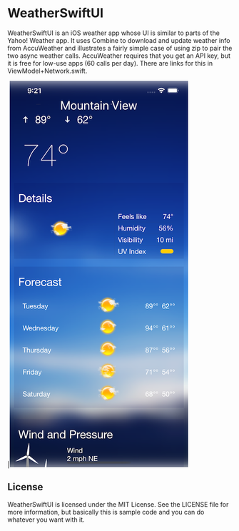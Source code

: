 # WeatherSwiftUI

WeatherSwiftUI is an iOS weather app whose UI is similar to parts of the Yahoo! Weather app. It uses Combine to download and update weather info from AccuWeather and illustrates a fairly simple case of using zip to pair the two async weather calls. AccuWeather requires that you get an API key, but it is free for low-use apps (60 calls per day). There are links for this in ViewModel+Network.swift.


|![Screenshot](Screenshot.png)





## License

WeatherSwiftUI is licensed under the MIT License. See the LICENSE file for more information, but basically this is sample code and you can do whatever you want with it.